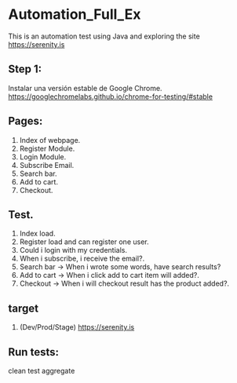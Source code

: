 # Automation_Full_Ex

This is an automation test using Java and exploring the site https://serenity.is

## Step 1:

Instalar una versión estable de Google Chrome.
https://googlechromelabs.github.io/chrome-for-testing/#stable

## Pages:
1. Index of webpage.
2. Register Module.
3. Login Module.
4. Subscribe Email.
5. Search bar.
6. Add to cart.
7. Checkout.

## Test.
1. Index load.
2. Register load and can register one user.
3. Could i login with my credentials.
4. When i subscribe, i receive the email?.
5. Search bar -> When i wrote some words, have search results?
6. Add to cart -> When i click add to cart item will added?.
7. Checkout -> When i will checkout result has the product added?.

## target
1. (Dev/Prod/Stage) https://serenity.is

## Run tests:

clean test aggregate
